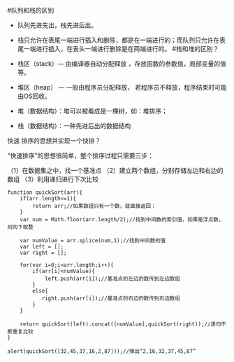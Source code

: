 #队列和栈的区别

- 队列先进先出，栈先进后出。
- 栈只允许在表尾一端进行插入和删除，都是在一端进行的；而队列只允许在表尾一端进行插入，在表头一端进行删除是在两端进行的。
#栈和堆的区别？

- 栈区（stack）— 由编译器自动分配释放 ，存放函数的参数值，局部变量的值等。
- 堆区（heap） — 一般由程序员分配释放， 若程序员不释放，程序结束时可能由OS回收。
- 堆（数据结构）：堆可以被看成是一棵树，如：堆排序；
- 栈（数据结构）：一种先进后出的数据结构

快速 排序的思想并实现一个快排？

"快速排序"的思想很简单，整个排序过程只需要三步：

（1）在数据集之中，找一个基准点
（2）建立两个数组，分别存储左边和右边的数组
（3）利用递归进行下次比较
```
function quickSort(arr){
    if(arr.length<=1){
        return arr;//如果数组只有一个数，就直接返回；
    }
    var num = Math.floor(arr.length/2);//找到中间数的索引值，如果是浮点数，则向下取整

    var numValue = arr.splice(num,1);//找到中间数的值
    var left = [];
    var right = [];

    for(var i=0;i<arr.length;i++){
        if(arr[i]<numValue){
            left.push(arr[i]);//基准点的左边的数传到左边数组
        }
        else{
           right.push(arr[i]);//基准点的右边的数传到右边数组
        }
    }

    return quickSort(left).concat([numValue],quickSort(right));//递归不断重复比较
}

alert(quickSort([32,45,37,16,2,87]));//弹出“2,16,32,37,45,87”
```
